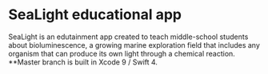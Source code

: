 # SeaLight educational app
SeaLight is an edutainment app created to teach middle-school students about bioluminescence, a growing marine exploration field that includes any organism that can produce its own light through a chemical reaction. **Master branch is built in Xcode 9 / Swift 4.
